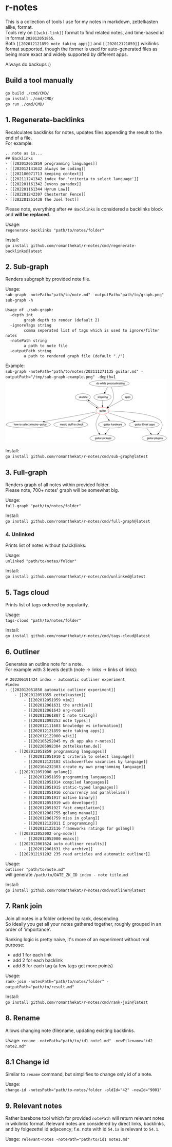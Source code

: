 # r-notes

This is a collection of tools I use for my notes in markdown, zettelkasten alike, format.  
Tools rely on `[[wiki-link]]` format to find related notes, and time-based id in format `202012051855`.  
Both `[[202012121859 note taking apps]]` and `[[202012121859]]` wikilinks format supported, though the former is used for auto-generated files as being more exact and widely supported by different apps. 

Always do backups :)

## Build a tool manually
`go build ./cmd/CMD/`  
`go install ./cmd/CMD/`  
`go run ./cmd/CMD/`


## 1. Regenerate-backlinks
Recalculates backlinks for notes, updates files appending the result to the end of a file.   
For example:
```
...note as is...
## Backlinks
- [[202012051859 programming languages]]
- [[202012141632 always be coding]]
- [[202106071713 keeping context]]
- [[202111241342 index for 'criteria to select language']]
- [[202201161342 Jevons paradox]]
- [[202201161344 Hyrum Law]]
- [[202201242307 Chesterton Fence]]
- [[202201251438 The Joel Test]]
```
Please note, everything after `## Backlinks` is considered a backlinks block and **will be replaced**.

Usage:  
`regenerate-backlinks "path/to/notes/folder"`

Install:  
`go install github.com/romanthekat/r-notes/cmd/regenerate-backlinks@latest`


## 2. Sub-graph
Renders subgraph by provided note file.

Usage:  
`sub-graph -notePath="path/to/note.md" -outputPath="path/to/graph.png"`  
`sub-graph -h`
```
Usage of ./sub-graph:
  -depth int
        graph depth to render (default 2)
  -ignoreTags string
    	comma seperated list of tags which is used to ignore/filter notes
  -notePath string
        a path to note file
  -outputPath string
        a path to rendered graph file (default "./")
```

Example:  
`sub-graph -notePath="path/to/notes/202111271135 guitar.md" -outputPath="/tmp/sub-graph-example.png" -depth=1`
![example output](./docs/sub-graph-example.png)

Install:  
`go install github.com/romanthekat/r-notes/cmd/sub-graph@latest`


## 3. Full-graph
Renders graph of all notes within provided folder.  
Please note, 700+ notes' graph will be somewhat big.

Usage:  
`full-graph "path/to/notes/folder"`

Install:  
`go install github.com/romanthekat/r-notes/cmd/full-graph@latest`


### 4. Unlinked
Prints list of notes without (back)links.  

Usage:  
`unlinked "path/to/notes/folder"`

Install:  
`go install github.com/romanthekat/r-notes/cmd/unlinked@latest`
  

## 5. Tags cloud
Prints list of tags ordered by popularity.

Usage:  
`tags-cloud "path/to/notes/folder"`

Install:  
`go install github.com/romanthekat/r-notes/cmd/tags-cloud@latest`


## 6. Outliner
Generates an outline note for a note.  
For example with 3 levels depth (note -> links -> links of links):
```
# 202206191424 index - automatic outliner experiment
#index
- [[202012051850 automatic outliner experiment]]  
    - [[202012051855 zettelkasten]]  
        - [[202012051959 vim]]  
        - [[202012061631 the archive]]  
        - [[202012061643 org-roam]]  
        - [[202012061807 Σ note taking]]  
        - [[202012092253 note types]]  
        - [[202012111603 knowledge vs information]]  
        - [[202012121859 note taking apps]]  
        - [[202012122000 wiki]]  
        - [[202105252045 my zk app aka r-notes]]  
        - [[202205092304 zettelkasten.de]]  
    - [[202012051859 programming languages]]  
        - [[202012051910 Σ criteria to select language]]  
        - [[202012122102 stackoverflow vacancies by language]]  
        - [[202104232303 create my own programming language]]  
    - [[202012051900 golang]]  
        - [[202012051859 programming languages]]  
        - [[202012051914 compiled languages]]  
        - [[202012051915 static-typed languages]]  
        - [[202012051916 concurrency and parallelism]]  
        - [[202012051917 native binary]]  
        - [[202012051919 web developer]]  
        - [[202012051927 fast compilation]]  
        - [[202012061755 golang manual]]  
        - [[202012061759 miss in golang]]  
        - [[202012122011 Σ programming]]  
        - [[202012122116 frameworks ratings for golang]]  
    - [[202012052002 org-mode]]  
        - [[202012052000 emacs]]  
    - [[202012061624 auto outliner results]]  
        - [[202012061631 the archive]]  
    - [[202012191202 235 read articles and automatic outliner]]  
```

Usage:  
`outliner "path/to/note.md"`  
will generate `/path/to/DATE_ZK_ID index - note title.md`

Install:  
`go install github.com/romanthekat/r-notes/cmd/outliner@latest`


## 7. Rank join
Join all notes in a folder ordered by rank, descending.  
So ideally you get all your notes gathered together, roughly grouped in an order of 'importance'.

Ranking logic is pretty naive, it's more of an experiment without real purpose:
- add 1 for each link
- add 2 for each backlink
- add 8 for each tag (a few tags get more points)

Usage:  
`rank-join -notesPath="path/to/notes/folder" -outputPath="path/to/result.md"`

Install:  
`go install github.com/romanthekat/r-notes/cmd/rank-join@latest`


## 8. Rename
Allows changing note (file)name, updating existing backlinks.

Usage:
`rename -notePath="path/to/id1 note1.md" -newFilename="id2 note2.md"`

## 8.1 Change id
Similar to `rename` command, but simplifies to change only id of a note.

Usage:  
`change-id -notesPath="path/to-notes/folder -oldId="42" -newId="9001"`

## 9. Relevant notes
Rather barebone tool which for provided `notePath` will return relevant notes in wikilinks format.
Relevant notes are considered by direct links, backlinks, and by folgezettel id adjacency; f.e. note with id `54.1a` is relevant to `54.1`.

Usage:
`relevant-notes -notePath="path/to/id1 note1.md"`
